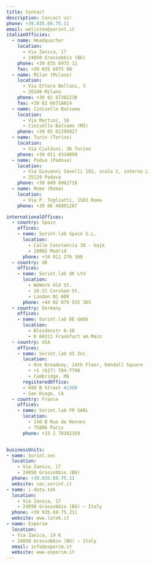 ```yaml
---
title: Contact
description: Concact us!
phone: +39.035.69.75.11
email: welisten@sorint.it
italianOfficies:
  - name: Headquarter
    location:
      - Via Zanica, 17
      - 24050 Grassobbio (BG)
    phone: +39 035 6975 11
    fax: +39 035 6975 90
  - name: Milan (Milano)
    location:
      - Via Ettore Bellani, 3
      - 20100 Milano
    phone: +39 02 67382238
    fax: +39 02 66718014
  - name: Cinisello Balsamo
    location:
      - Via Martini, 16
      - Cinisello Balsamo (MI)
    phone: +39 02 61290827
  - name: Turin (Torino)
    location:
      - Via Cialdini, 36 Torino
    phone: +39 011 4334099
  - name: Padua (Padova)
    location:
      - Via Giovanni Savelli 102, scala 2, interno L
      - 35129 Padova
    phone: +39 049 8962716
  - name: Rome (Roma)
    location:
      - Via P. Togliatti, 1563 Roma
    phone: +39 06 40801287

internationalOffices:
  - country: Spain
    offices:
    - name: Sorint.lab Spain S.L.
      location:
        - Calle Constancia 38 - bajo
        - 28002 Madrid
      phone: +34 911 276 160
  - country: UK
    offices:
    - name: Sorint.lab UK Ltd
      location:
        - WeWork Old St.
        - 18-21 Corsham St.
        - London N1 6DR
      phone: +44 02 079 935 365
  - country: Germany
    offices:
    - name: Sorint.lab DE Gmbh
      location:
        - Bleidenstr 6-10
        - D 60311 Frankfurt am Main
  - country: USA
    offices:
    - name: Sorint.lab US Inc.
      location:
        - One Broadway, 14th Floor, Kendall Square
        - +1 (617) 784-7790
        - Cambridge, MA
      registeredOffice:
      - 600 B Street #2300
      - San Diego, CA
  - country: France
    offices:
    - name: Sorint.lab FR SARL
      location:
        - 140 B Rue de Rennes
        - 75006 Paris
      phone: +33 1 70382359


businessUnits:
- name: Sorint.sec
  location:
    - Via Zanica, 17
    - 24050 Grassobbio (BG)
  phone: +39.035.69.75.11
  website: sec.sorint.it
- name: i-data.tek
  location:
    - Via Zanica, 17
    - 24050 Grassobbio (BG) – Italy
  phone: +39 035.69.75.211
  website: www.latek.it
- name: Experim
  location:
  - Via Zanica, 19 K
  - 24050 Grassobbio (BG) – Italy
  email: info@experim.it
  website: www.experim.it
---
```

